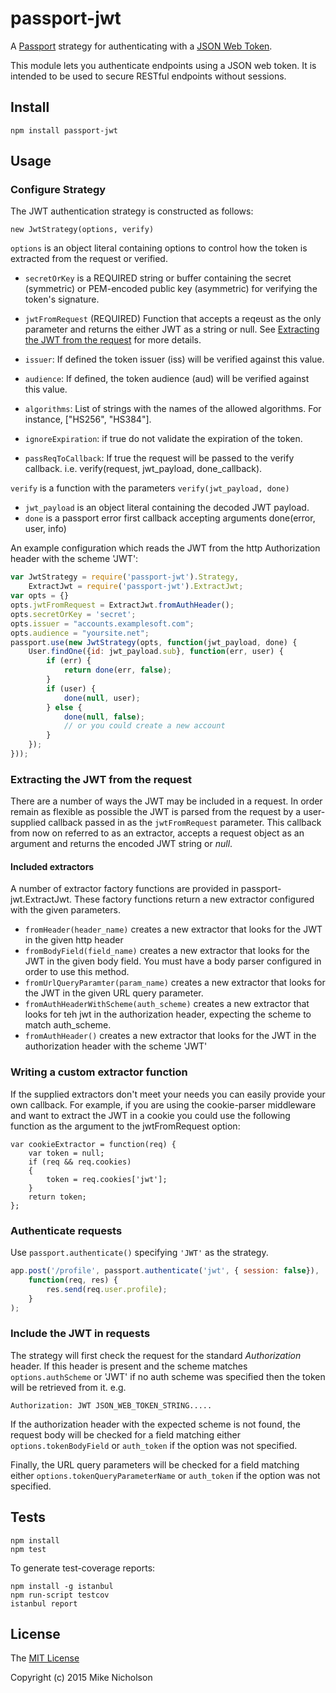 # passport-jwt

A [Passport](http://passportjs.org/) strategy for authenticating with a
[JSON Web Token](http://jwt.io).

This module lets you authenticate endpoints using a JSON web token. It is
intended to be used to secure RESTful endpoints without sessions.

## Install

    npm install passport-jwt

## Usage

### Configure Strategy

The JWT authentication strategy is constructed as follows:

    new JwtStrategy(options, verify)

`options` is an object literal containing options to control how the token is
extracted from the request or verified.

* `secretOrKey` is a REQUIRED string or buffer containing the secret
  (symmetric) or PEM-encoded public key (asymmetric) for verifying the token's
  signature.

* `jwtFromRequest` (REQUIRED) Function that accepts a reqeust as the only
  parameter and returns the either JWT as a string or null. See 
  [Extracting the JWT from the request](#extracting-the-jwt-from-the-request) for
  more details.
* `issuer`: If defined the token issuer (iss) will be verified against this
  value.
* `audience`: If defined, the token audience (aud) will be verified against
  this value.
* `algorithms`: List of strings with the names of the allowed algorithms. For instance, ["HS256", "HS384"].
* `ignoreExpiration`: if true do not validate the expiration of the token.
* `passReqToCallback`: If true the request will be passed to the verify
  callback. i.e. verify(request, jwt_payload, done_callback).

`verify` is a function with the parameters `verify(jwt_payload, done)`

* `jwt_payload` is an object literal containing the decoded JWT payload.
* `done` is a passport error first callback accepting arguments
  done(error, user, info)

An example configuration which reads the JWT from the http
Authorization header with the scheme 'JWT':

```js
var JwtStrategy = require('passport-jwt').Strategy,
    ExtractJwt = require('passport-jwt').ExtractJwt;
var opts = {}
opts.jwtFromRequest = ExtractJwt.fromAuthHeader();
opts.secretOrKey = 'secret';
opts.issuer = "accounts.examplesoft.com";
opts.audience = "yoursite.net";
passport.use(new JwtStrategy(opts, function(jwt_payload, done) {
    User.findOne({id: jwt_payload.sub}, function(err, user) {
        if (err) {
            return done(err, false);
        }
        if (user) {
            done(null, user);
        } else {
            done(null, false);
            // or you could create a new account
        }
    });
}));
```

### Extracting the JWT from the request

There are a number of ways the JWT may be included in a request.  In order remain as flexible as
possible the JWT is parsed from the request by a user-supplied callback passed in as the
`jwtFromRequest` parameter.  This callback from now on referred to as an extractor,
accepts a request object as an argument and returns the encoded JWT string or *null*.

#### Included extractors 

A number of extractor factory functions are provided in passport-jwt.ExtractJwt. These factory
functions return a new extractor configured with the given parameters.

* ```fromHeader(header_name)``` creates a new extractor that looks for the JWT in the given http
  header
* ```fromBodyField(field_name)``` creates a new extractor that looks for the JWT in the given body
  field.  You must have a body parser configured in order to use this method.
* ```fromUrlQueryParamter(param_name)``` creates a new extractor that looks for the JWT in the given
  URL query parameter.
* ```fromAuthHeaderWithScheme(auth_scheme)``` creates a new extractor that looks for teh jwt in the
  authorization header, expecting the scheme to match auth_scheme.
* ```fromAuthHeader()``` creates a new extractor that looks for the JWT in the authorization header
  with the scheme 'JWT'

### Writing a custom extractor function

If the supplied extractors don't meet your needs you can easily provide your own callback. For
example, if you are using the cookie-parser middleware and want to extract the JWT in a cookie 
you could use the following function as the argument to the jwtFromRequest option:

```
var cookieExtractor = function(req) {
    var token = null;
    if (req && req.cookies)
    {
        token = req.cookies['jwt'];
    }
    return token;
};
```

### Authenticate requests

Use `passport.authenticate()` specifying `'JWT'` as the strategy.

```js
app.post('/profile', passport.authenticate('jwt', { session: false}),
    function(req, res) {
        res.send(req.user.profile);
    }
);
```

### Include the JWT in requests

The strategy will first check the request for the standard *Authorization*
header. If this header is present and the scheme matches `options.authScheme`
or 'JWT' if no auth scheme was specified then the token will be retrieved from
it. e.g.

    Authorization: JWT JSON_WEB_TOKEN_STRING.....

If the authorization header with the expected scheme is not found, the request
body will be checked for a field matching either `options.tokenBodyField` or
`auth_token` if the option was not specified.

Finally, the URL query parameters will be checked for a field matching either
`options.tokenQueryParameterName` or `auth_token` if the option was not
specified.

## Tests

    npm install
    npm test

To generate test-coverage reports:

    npm install -g istanbul
    npm run-script testcov
    istanbul report

## License

The [MIT License](http://opensource.org/licenses/MIT)

Copyright (c) 2015 Mike Nicholson
